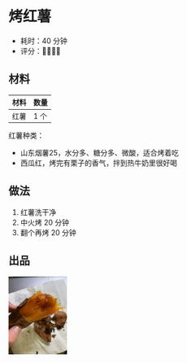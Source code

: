 # 烤红薯

- 耗时：40 分钟
- 评分：🌟🌟🌟🌟

## 材料

| 材料 | 数量 |
| ---- | ---- |
| 红薯 | 1 个 |

红薯种类：

- 山东烟薯25，水分多、糖分多、微酸，适合烤着吃
- 西瓜红，烤完有栗子的香气，拌到热牛奶里很好喝

## 做法

1. 红薯洗干净
1. 中火烤 20 分钟
1. 翻个再烤 20 分钟

## 出品

<img src="./doc/IMG_6336.JPG" alt="IMG_6336" style="zoom:15%;" />